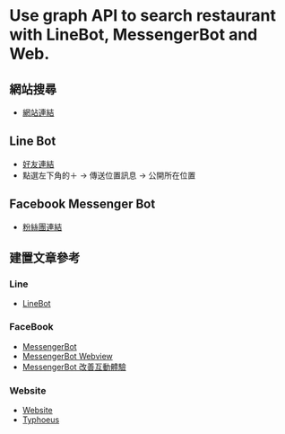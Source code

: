 Use graph API to search restaurant with LineBot, MessengerBot and Web.
===================================================================

網站搜尋
-------
- [網站連結](https://johnwudevelop.tk/location)

Line Bot
-------------
- [好友連結](https://line.me/R/ti/p/%40cqh3529k)
- 點選左下角的＋ -> 傳送位置訊息 -> 公開所在位置

Facebook Messenger Bot
-------------
- [粉絲團連結](https://www.facebook.com/%E7%BE%8E%E9%A3%9F%E5%BF%AB%E6%90%9C-844639869021578/?fref=ts)

建置文章參考
----------
### Line
- [LineBot](https://medium.com/@johnwu2613/linebot-%E9%A4%90%E5%BB%B3%E8%B3%87%E8%A8%8A-with-ruby-on-rails-95b592851ca)
### FaceBook
- [MessengerBot](https://medium.com/@johnwu2613/%E6%90%9C%E5%B0%8B%E9%A4%90%E5%BB%B3-facebook-bot-ruby-on-rails-b83787bea303)
- [MessengerBot Webview](https://medium.com/@johnwu2613/facebook-messenger-bot-webview%E5%AF%A6%E4%BD%9C-ruby-on-rails-56a0311153da)
- [MessengerBot 改善互動體驗](https://medium.com/@johnwu2613/%E6%90%9C%E5%B0%8B%E9%A4%90%E5%BB%B3-facebook-messenger-bot-%E6%94%B9%E5%96%84%E4%BA%92%E5%8B%95%E9%AB%94%E9%A9%97-4518e4b3b214)
### Website
- [Website](https://medium.com/@johnwu2613/linebot-%E9%A4%90%E5%BB%B3%E8%B3%87%E8%A8%8A-with-ruby-on-rails-95b592851ca)
- [Typhoeus](https://medium.com/@johnwu2613/typhoeus-send-multiple-request-at-the-same-time-with-ruby-on-rails-a74e99b4958b)
